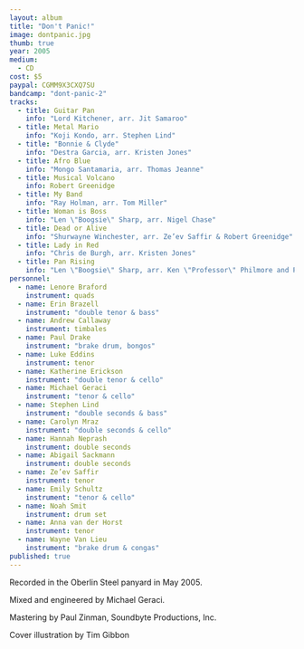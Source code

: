 ```yaml
---
layout: album
title: "Don't Panic!"
image: dontpanic.jpg
thumb: true
year: 2005
medium: 
  - CD
cost: $5
paypal: CGMM9X3CXQ7SU
bandcamp: "dont-panic-2"
tracks: 
  - title: Guitar Pan
    info: "Lord Kitchener, arr. Jit Samaroo"
  - title: Metal Mario
    info: "Koji Kondo, arr. Stephen Lind"
  - title: "Bonnie & Clyde"
    info: "Destra Garcia, arr. Kristen Jones"
  - title: Afro Blue
    info: "Mongo Santamaria, arr. Thomas Jeanne"
  - title: Musical Volcano
    info: Robert Greenidge
  - title: My Band
    info: "Ray Holman, arr. Tom Miller"
  - title: Woman is Boss
    info: "Len \"Boogsie\" Sharp, arr. Nigel Chase"
  - title: Dead or Alive
    info: "Shurwayne Winchester, arr. Ze’ev Saffir & Robert Greenidge"
  - title: Lady in Red
    info: "Chris de Burgh, arr. Kristen Jones"
  - title: Pan Rising
    info: "Len \"Boogsie\" Sharp, arr. Ken \"Professor\" Philmore and Patia Maule"
personnel: 
  - name: Lenore Braford
    instrument: quads
  - name: Erin Brazell
    instrument: "double tenor & bass"
  - name: Andrew Callaway
    instrument: timbales
  - name: Paul Drake
    instrument: "brake drum, bongos"
  - name: Luke Eddins
    instrument: tenor
  - name: Katherine Erickson
    instrument: "double tenor & cello"
  - name: Michael Geraci
    instrument: "tenor & cello"
  - name: Stephen Lind
    instrument: "double seconds & bass"
  - name: Carolyn Mraz
    instrument: "double seconds & cello"
  - name: Hannah Neprash
    instrument: double seconds
  - name: Abigail Sackmann
    instrument: double seconds
  - name: Ze’ev Saffir
    instrument: tenor
  - name: Emily Schultz
    instrument: "tenor & cello"
  - name: Noah Smit
    instrument: drum set
  - name: Anna van der Horst
    instrument: tenor
  - name: Wayne Van Lieu
    instrument: "brake drum & congas"
published: true
---
```


Recorded in the Oberlin Steel panyard in May 2005.

Mixed and engineered by Michael Geraci.

Mastering by Paul Zinman, Soundbyte Productions, Inc.

Cover illustration by Tim Gibbon